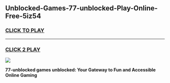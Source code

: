 
## Unblocked-Games-77-unblocked-Play-Online-Free-5iz54
<h3>
<a href="https://premium76.site?title=77-unblocked&ref=26A">CLICK TO PLAY</a></h3>
<hr>

<h3>
<a href="https://premium76.site?title=77-unblocked&ref=26A">CLICK 2 PLAY</a>
  
</h3>

<a href="https://premium76.site?title=77-unblocked&ref=26A"><img src="https://clearcache.store/games.png"></a>


**77-unblocked games unblocked: Your Gateway to Fun and Accessible Online Gaming**
